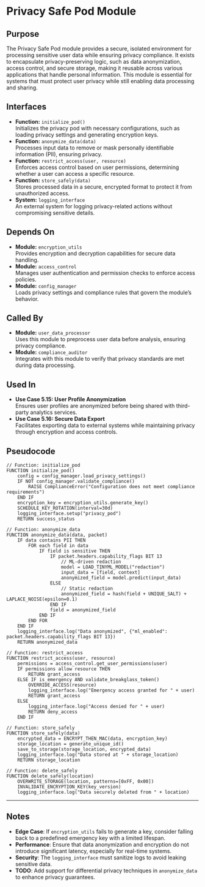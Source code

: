 # Privacy Safe Pod Module

## Purpose
The Privacy Safe Pod module provides a secure, isolated environment for processing sensitive user data while ensuring privacy compliance. It exists to encapsulate privacy-preserving logic, such as data anonymization, access control, and secure storage, making it reusable across various applications that handle personal information. This module is essential for systems that must protect user privacy while still enabling data processing and sharing.

## Interfaces
- **Function:** `initialize_pod()`  
  Initializes the privacy pod with necessary configurations, such as loading privacy settings and generating encryption keys.  
- **Function:** `anonymize_data(data)`  
  Processes input data to remove or mask personally identifiable information (PII), ensuring privacy.  
- **Function:** `restrict_access(user, resource)`  
  Enforces access control based on user permissions, determining whether a user can access a specific resource.  
- **Function:** `store_safely(data)`  
  Stores processed data in a secure, encrypted format to protect it from unauthorized access.  
- **System:** `logging_interface`  
  An external system for logging privacy-related actions without compromising sensitive details.  

## Depends On
- **Module:** `encryption_utils`  
  Provides encryption and decryption capabilities for secure data handling.  
- **Module:** `access_control`  
  Manages user authentication and permission checks to enforce access policies.  
- **Module:** `config_manager`  
  Loads privacy settings and compliance rules that govern the module’s behavior.  

## Called By
- **Module:** `user_data_processor`  
  Uses this module to preprocess user data before analysis, ensuring privacy compliance.  
- **Module:** `compliance_auditor`  
  Integrates with this module to verify that privacy standards are met during data processing.  

## Used In
- **Use Case 5.15: User Profile Anonymization**  
  Ensures user profiles are anonymized before being shared with third-party analytics services.  
- **Use Case 5.16: Secure Data Export**  
  Facilitates exporting data to external systems while maintaining privacy through encryption and access controls.  

## Pseudocode
```pseudocode
// Function: initialize_pod
FUNCTION initialize_pod()
    config = config_manager.load_privacy_settings()
    IF NOT config_manager.validate_compliance()
        RAISE ComplianceError("Configuration does not meet compliance requirements")
    END IF
    encryption_key = encryption_utils.generate_key()
    SCHEDULE_KEY_ROTATION(interval=30d)
    logging_interface.setup("privacy_pod")
    RETURN success_status

// Function: anonymize_data
FUNCTION anonymize_data(data, packet)
    IF data contains PII THEN
        FOR each field in data
            IF field is sensitive THEN
                IF packet.headers.capability_flags BIT 13
                    // ML-driven redaction
                    model = LOAD_TINYML_MODEL("redaction")
                    input_data = [field, context]
                    anonymized_field = model.predict(input_data)
                ELSE
                    // Static redaction
                    anonymized_field = hash(field + UNIQUE_SALT) + LAPLACE_NOISE(epsilon=0.1)
                END IF
                field = anonymized_field
            END IF
        END FOR
    END IF
    logging_interface.log("Data anonymized", {"ml_enabled": packet.headers.capability_flags BIT 13})
    RETURN anonymized_data

// Function: restrict_access
FUNCTION restrict_access(user, resource)
    permissions = access_control.get_user_permissions(user)
    IF permissions allow resource THEN
        RETURN grant_access
    ELSE IF is_emergency AND validate_breakglass_token()
        OVERRIDE_ACCESS(resource)
        logging_interface.log("Emergency access granted for " + user)
        RETURN grant_access
    ELSE
        logging_interface.log("Access denied for " + user)
        RETURN deny_access
    END IF

// Function: store_safely
FUNCTION store_safely(data)
    encrypted_data = ENCRYPT_THEN_MAC(data, encryption_key)
    storage_location = generate_unique_id()
    save_to_storage(storage_location, encrypted_data)
    logging_interface.log("Data stored at " + storage_location)
    RETURN storage_location

// Function: delete_safely
FUNCTION delete_safely(location)
    OVERWRITE_STORAGE(location, patterns=[0xFF, 0x00])
    INVALIDATE_ENCRYPTION_KEY(key_version)
    logging_interface.log("Data securely deleted from " + location)
```

---

## Notes
- **Edge Case**: If `encryption_utils` fails to generate a key, consider falling back to a predefined emergency key with a limited lifespan.  
- **Performance**: Ensure that data anonymization and encryption do not introduce significant latency, especially for real-time systems.  
- **Security**: The `logging_interface` must sanitize logs to avoid leaking sensitive data.  
- **TODO**: Add support for differential privacy techniques in `anonymize_data` to enhance privacy guarantees.  
